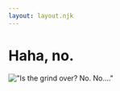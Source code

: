 ```yaml
---
layout: layout.njk
---
```


# Haha, no.

!["Is the grind over? No. No...."](./images/isthegrindover.png "It's never over...")
